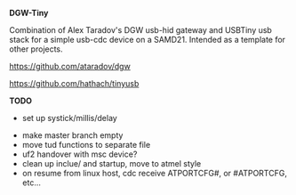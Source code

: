 __DGW-Tiny__

Combination of Alex Taradov's DGW usb-hid gateway and USBTiny usb stack for a simple usb-cdc device on a SAMD21. Intended as a template for other projects. 

https://github.com/ataradov/dgw

https://github.com/hathach/tinyusb


__TODO__
+ set up systick/millis/delay
- make master branch empty
- move tud functions to separate file
- uf2 handover with msc device?
- clean up inclue/ and startup, move to atmel style
- on resume from linux host, cdc receive ATPORTCFG#, or #ATPORTCFG, etc...
